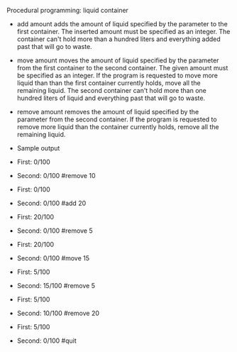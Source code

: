 Procedural programming: liquid container

- add amount adds the amount of liquid specified by the parameter to the first container. The inserted amount must be specified as an integer. The container can't hold more than a hundred liters and everything added past that will go to waste.
- move amount moves the amount of liquid specified by the parameter from the first container to the second container. The given amount must be specified as an integer. If the program is requested to move more liquid than than the first container currently holds, move all the remaining liquid. The second container can't hold more than one hundred liters of liquid and everything past that will go to waste.
- remove amount removes the amount of liquid specified by the parameter from the second container. If the program is requested to remove more liquid than the container currently holds, remove all the remaining liquid.

- Sample output

- First: 0/100
- Second: 0/100
#remove 10



- First: 0/100
- Second: 0/100
#add 20



- First: 20/100
- Second: 0/100
#remove 5


- First: 20/100
- Second: 0/100
#move 15



- First: 5/100
- Second: 15/100
#remove 5



- First: 5/100
- Second: 10/100
#remove 20



- First: 5/100
- Second: 0/100
#quit
